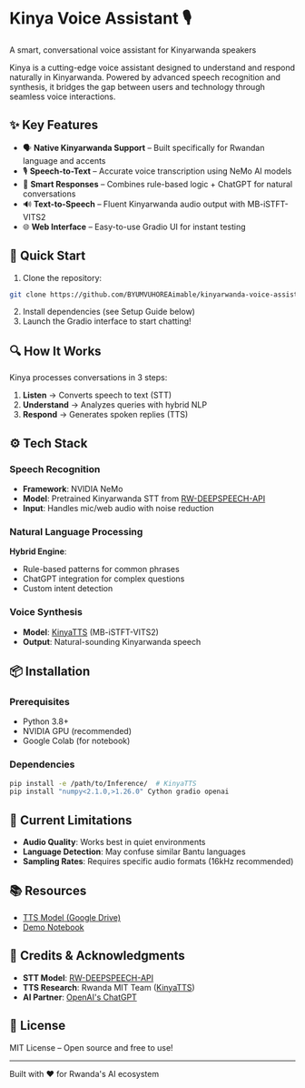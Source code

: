 # Kinya Voice Assistant 🎙️

A smart, conversational voice assistant for Kinyarwanda speakers

Kinya is a cutting-edge voice assistant designed to understand and respond naturally in Kinyarwanda. Powered by advanced speech recognition and synthesis, it bridges the gap between users and technology through seamless voice interactions.

## ✨ Key Features

- 🗣️ **Native Kinyarwanda Support** – Built specifically for Rwandan language and accents
- 🎙️ **Speech-to-Text** – Accurate voice transcription using NeMo AI models
- 🧠 **Smart Responses** – Combines rule-based logic + ChatGPT for natural conversations
- 🔊 **Text-to-Speech** – Fluent Kinyarwanda audio output with MB-iSTFT-VITS2
- 🌐 **Web Interface** – Easy-to-use Gradio UI for instant testing

## 🏁 Quick Start

1. Clone the repository:
```bash
git clone https://github.com/BYUMVUHOREAimable/kinyarwanda-voice-assistant.git
```

2. Install dependencies (see Setup Guide below)
3. Launch the Gradio interface to start chatting!

## 🔍 How It Works

Kinya processes conversations in 3 steps:

1. **Listen** → Converts speech to text (STT)
2. **Understand** → Analyzes queries with hybrid NLP
3. **Respond** → Generates spoken replies (TTS)

## ⚙️ Tech Stack

### Speech Recognition
- **Framework**: NVIDIA NeMo
- **Model**: Pretrained Kinyarwanda STT from [RW-DEEPSPEECH-API](https://github.com/agent87/RW-DEEPSPEECH-API/tree/main/stt)
- **Input**: Handles mic/web audio with noise reduction

### Natural Language Processing
**Hybrid Engine**:
- Rule-based patterns for common phrases
- ChatGPT integration for complex questions
- Custom intent detection

### Voice Synthesis
- **Model**: [KinyaTTS](https://github.com/anzeyimana/KinyaTTS) (MB-iSTFT-VITS2)
- **Output**: Natural-sounding Kinyarwanda speech

## 📦 Installation

### Prerequisites
- Python 3.8+
- NVIDIA GPU (recommended)
- Google Colab (for notebook)

### Dependencies
```bash
pip install -e /path/to/Inference/  # KinyaTTS
pip install "numpy<2.1.0,>1.26.0" Cython gradio openai
```

## 🚨 Current Limitations

- **Audio Quality**: Works best in quiet environments
- **Language Detection**: May confuse similar Bantu languages
- **Sampling Rates**: Requires specific audio formats (16kHz recommended)

## 📚 Resources

- [TTS Model (Google Drive)](https://drive.google.com/drive/folders/1X6mPLWlz0KGq9IRMAutqmbWb-pZBtSXC?usp=drive_link)
- [Demo Notebook](kin_assistant.ipynb)

## 🙏 Credits & Acknowledgments

- **STT Model**: [RW-DEEPSPEECH-API](https://github.com/agent87/RW-DEEPSPEECH-API)
- **TTS Research**: Rwanda MIT Team ([KinyaTTS](https://github.com/anzeyimana/KinyaTTS))
- **AI Partner**: [OpenAI's ChatGPT](https://openai.com/chatgpt)

## 📜 License

MIT License – Open source and free to use!

---
Built with ❤️ for Rwanda's AI ecosystem